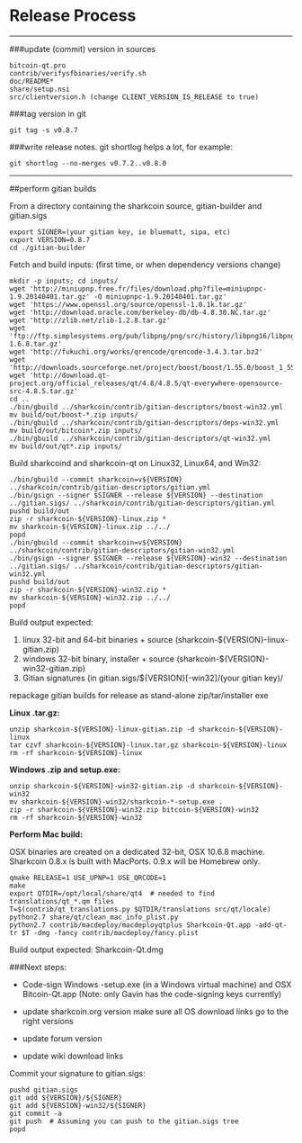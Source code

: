 Release Process
====================

* * *

###update (commit) version in sources


	bitcoin-qt.pro
	contrib/verifysfbinaries/verify.sh
	doc/README*
	share/setup.nsi
	src/clientversion.h (change CLIENT_VERSION_IS_RELEASE to true)

###tag version in git

	git tag -s v0.8.7

###write release notes. git shortlog helps a lot, for example:

	git shortlog --no-merges v0.7.2..v0.8.0

* * *

##perform gitian builds

 From a directory containing the sharkcoin source, gitian-builder and gitian.sigs
  
	export SIGNER=(your gitian key, ie bluematt, sipa, etc)
	export VERSION=0.8.7
	cd ./gitian-builder

 Fetch and build inputs: (first time, or when dependency versions change)

	mkdir -p inputs; cd inputs/
	wget 'http://miniupnp.free.fr/files/download.php?file=miniupnpc-1.9.20140401.tar.gz' -O miniupnpc-1.9.20140401.tar.gz'
	wget 'https://www.openssl.org/source/openssl-1.0.1k.tar.gz'
	wget 'http://download.oracle.com/berkeley-db/db-4.8.30.NC.tar.gz'
	wget 'http://zlib.net/zlib-1.2.8.tar.gz'
	wget 'ftp://ftp.simplesystems.org/pub/libpng/png/src/history/libpng16/libpng-1.6.8.tar.gz'
	wget 'http://fukuchi.org/works/qrencode/qrencode-3.4.3.tar.bz2'
	wget 'http://downloads.sourceforge.net/project/boost/boost/1.55.0/boost_1_55_0.tar.bz2'
	wget 'http://download.qt-project.org/official_releases/qt/4.8/4.8.5/qt-everywhere-opensource-src-4.8.5.tar.gz'
	cd ..
	./bin/gbuild ../sharkcoin/contrib/gitian-descriptors/boost-win32.yml
	mv build/out/boost-*.zip inputs/
	./bin/gbuild ../sharkcoin/contrib/gitian-descriptors/deps-win32.yml
	mv build/out/bitcoin*.zip inputs/
	./bin/gbuild ../sharkcoin/contrib/gitian-descriptors/qt-win32.yml
	mv build/out/qt*.zip inputs/

 Build sharkcoind and sharkcoin-qt on Linux32, Linux64, and Win32:
  
	./bin/gbuild --commit sharkcoin=v${VERSION} ../sharkcoin/contrib/gitian-descriptors/gitian.yml
	./bin/gsign --signer $SIGNER --release ${VERSION} --destination ../gitian.sigs/ ../sharkcoin/contrib/gitian-descriptors/gitian.yml
	pushd build/out
	zip -r sharkcoin-${VERSION}-linux.zip *
	mv sharkcoin-${VERSION}-linux.zip ../../
	popd
	./bin/gbuild --commit sharkcoin=v${VERSION} ../sharkcoin/contrib/gitian-descriptors/gitian-win32.yml
	./bin/gsign --signer $SIGNER --release ${VERSION}-win32 --destination ../gitian.sigs/ ../sharkcoin/contrib/gitian-descriptors/gitian-win32.yml
	pushd build/out
	zip -r sharkcoin-${VERSION}-win32.zip *
	mv sharkcoin-${VERSION}-win32.zip ../../
	popd

  Build output expected:

  1. linux 32-bit and 64-bit binaries + source (sharkcoin-${VERSION}-linux-gitian.zip)
  2. windows 32-bit binary, installer + source (sharkcoin-${VERSION}-win32-gitian.zip)
  3. Gitian signatures (in gitian.sigs/${VERSION}[-win32]/(your gitian key)/

repackage gitian builds for release as stand-alone zip/tar/installer exe

**Linux .tar.gz:**

	unzip sharkcoin-${VERSION}-linux-gitian.zip -d sharkcoin-${VERSION}-linux
	tar czvf sharkcoin-${VERSION}-linux.tar.gz sharkcoin-${VERSION}-linux
	rm -rf sharkcoin-${VERSION}-linux

**Windows .zip and setup.exe:**

	unzip sharkcoin-${VERSION}-win32-gitian.zip -d sharkcoin-${VERSION}-win32
	mv sharkcoin-${VERSION}-win32/sharkcoin-*-setup.exe .
	zip -r sharkcoin-${VERSION}-win32.zip bitcoin-${VERSION}-win32
	rm -rf sharkcoin-${VERSION}-win32

**Perform Mac build:**

  OSX binaries are created on a dedicated 32-bit, OSX 10.6.8 machine.
  Sharkcoin 0.8.x is built with MacPorts.  0.9.x will be Homebrew only.

	qmake RELEASE=1 USE_UPNP=1 USE_QRCODE=1
	make
	export QTDIR=/opt/local/share/qt4  # needed to find translations/qt_*.qm files
	T=$(contrib/qt_translations.py $QTDIR/translations src/qt/locale)
	python2.7 share/qt/clean_mac_info_plist.py
	python2.7 contrib/macdeploy/macdeployqtplus Sharkcoin-Qt.app -add-qt-tr $T -dmg -fancy contrib/macdeploy/fancy.plist

 Build output expected: Sharkcoin-Qt.dmg

###Next steps:

* Code-sign Windows -setup.exe (in a Windows virtual machine) and
  OSX Bitcoin-Qt.app (Note: only Gavin has the code-signing keys currently)

* update sharkcoin.org version
  make sure all OS download links go to the right versions

* update forum version

* update wiki download links

Commit your signature to gitian.sigs:

	pushd gitian.sigs
	git add ${VERSION}/${SIGNER}
	git add ${VERSION}-win32/${SIGNER}
	git commit -a
	git push  # Assuming you can push to the gitian.sigs tree
	popd

